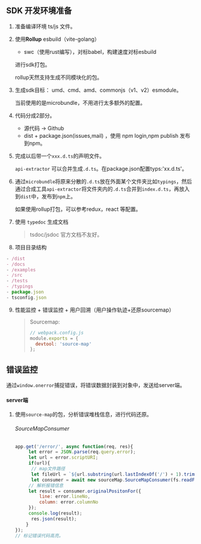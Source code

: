 ## SDK 开发环境准备

1. 准备编译环境 ts/js 文件。

2. 使用**Rollup** esbuild（vite-golang） 

   - swc（使用rust编写），对标babel，构建速度对标esbuild

   进行sdk打包。

   rollup天然支持生成不同模块化的包。

3. 生成sdk目标： umd、cmd、amd、commonjs（v1、v2）esmodule。

   当前使用的是microbundle，不用进行太多额外的配置。

4. 代码分成2部分。

   - 源代码 -> Github
   - dist + package.json(issues,mail) ，使用 npm login,npm publish 发布到npm。

5. 完成以后带一个`xxx.d.ts`的声明文件。

   `api-extractor` 可以合并生成`.d.ts`。在package.json配置typs:'xx.d.ts'。

6. 通过`microbundle`将原来分散的`.d.ts`放在外面某个文件夹比如`typings`，然后通过合成工具`api-extractor`将文件夹内的`.d.ts`合并到`index.d.ts`，再放入到`dist`中，发布到`npm`上。

   如果使用rollup打包，可以参考redux，react 等配置。

7. 使用   `typedoc` 生成文档

   > tsdoc/jsdoc 官方文档不友好。

8. 项目目录结构

```javascript
- /dist
- /docs
- /examples
- /src
- /tests
- /typings
- package.json
- tsconfig.json
```

9. 性能监控 + 错误监控 + 用户回溯（用户操作轨迹+还原sourcemap）

   > Sourcemap:
   >
   > ```javascript
   > // webpack.config.js
   > module.exports = {
   >   devtool: 'source-map'
   > };
   > ```

## 错误监控

通过`window.onerror`捕捉错误，将错误数据封装到对象中，发送给server端。

#### server端

1. 使用`source-map`的包，分析错误堆栈信息，进行代码还原。

   ###### SourceMapConsumer

   ```javascript
   app.get('/error/', async function(req, res){
     	let error = JSON.parse(req.query.error);
     	let url = error.scriptURI;
     	if(url){
         // map文件路径
         let fileUrl = `${url.substring(url.lastIndexOf('/') + 1).trim()}.map`;
         let consumer = await new sourceMap.SourceMapConsumer(fs.readFileSync(resolve('./' + fileUrl), 'utf-8'));
       	// 解析报错信息
       	let result = consumer.originalPositonFor({
         	line: error.lineNo,
         	column: error.columnNo
       	});
       	console.log(result);
         res.json(result);
       }
   });
   // 标记错误代码高亮。
   ```

   